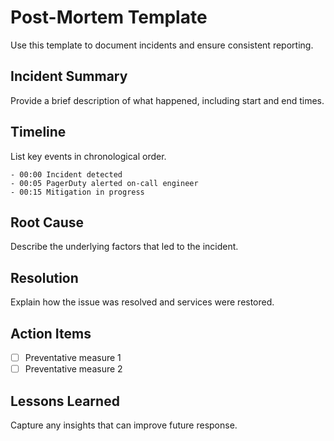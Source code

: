 # Post-Mortem Template

Use this template to document incidents and ensure consistent reporting.

## Incident Summary
Provide a brief description of what happened, including start and end times.

## Timeline
List key events in chronological order.

```
- 00:00 Incident detected
- 00:05 PagerDuty alerted on-call engineer
- 00:15 Mitigation in progress
```

## Root Cause
Describe the underlying factors that led to the incident.

## Resolution
Explain how the issue was resolved and services were restored.

## Action Items
- [ ] Preventative measure 1
- [ ] Preventative measure 2

## Lessons Learned
Capture any insights that can improve future response.
